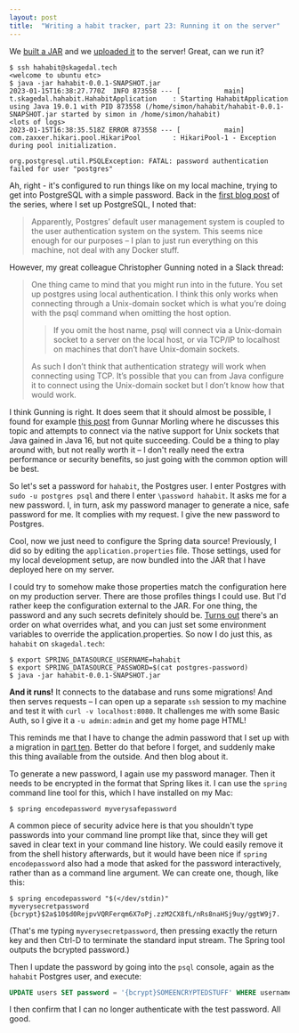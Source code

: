```yaml
---
layout: post
title:  "Writing a habit tracker, part 23: Running it on the server"
---
```

We [built a JAR](/2023/01/21/habit-tracker-building-a-jar.html) and we [uploaded it](/2023/01/22/habit-tracker-deploying-the-jar.html) to the server! Great, can we run it?

```shell
$ ssh hahabit@skagedal.tech
<welcome to ubuntu etc>
$ java -jar hahabit-0.0.1-SNAPSHOT.jar
2023-01-15T16:38:27.770Z  INFO 873558 --- [           main] t.skagedal.hahabit.HahabitApplication    : Starting HahabitApplication using Java 19.0.1 with PID 873558 (/home/simon/hahabit/hahabit-0.0.1-SNAPSHOT.jar started by simon in /home/simon/hahabit)
<lots of logs>
2023-01-15T16:38:35.518Z ERROR 873558 --- [           main] com.zaxxer.hikari.pool.HikariPool        : HikariPool-1 - Exception during pool initialization.

org.postgresql.util.PSQLException: FATAL: password authentication failed for user "postgres"
```

Ah, right - it's configured to run things like on my local machine, trying to get into PostgreSQL with a simple password. Back in the [first blog post](/2023/01/01/writing-a-habit-tracker.html) of the series, where I set up PostgreSQL, I noted that:

> Apparently, Postgres’ default user management system is coupled to the user authentication system on the system. This seems nice enough for our purposes – I plan to just run everything on this machine, not deal with any Docker stuff.

However, my great colleague Christopher Gunning noted in a Slack thread:

> One thing came to mind that you might run into in the future. You set up postgres using local authentication. I think this only works when connecting through a Unix-domain socket which is what you’re doing with the psql command when omitting the host option.
>> If you omit the host name, psql will connect via a Unix-domain socket to a server on the local host, or via TCP/IP to localhost on machines that don’t have Unix-domain sockets.
> 
> As such I don’t think that authentication strategy will work when connecting using TCP. It’s possible that you can from Java configure it to connect using the Unix-domain socket but I don’t know how that would work.

I think Gunning is right. It does seem that it should almost be possible, I found for example [this post](https://www.morling.dev/blog/talking-to-postgres-through-java-16-unix-domain-socket-channels/) from Gunnar Morling where he discusses this topic and attempts to connect via the native support for Unix sockets that Java gained in Java 16, but not quite succeeding. Could be a thing to play around with, but not really worth it – I don't really need the extra performance or security benefits, so just going with the common option will be best.   

So let's set a password for `hahabit`, the Postgres user. I enter Postgres with `sudo -u postgres psql` and there I enter `\password hahabit`. It asks me for a new password. I, in turn, ask my password manager to generate a nice, safe password for me. It complies with my request. I give the new password to Postgres.

Cool, now we just need to configure the Spring data source! Previously, I did so by editing the `application.properties` file. Those settings, used for my local development setup, are now bundled into the JAR that I have deployed here on my server. 

I could try to somehow make those properties match the configuration here on my production server. There are those profiles things I could use. But I'd rather keep the configuration external to the JAR. For one thing, the password and any such secrets definitely should be. [Turns out](https://docs.spring.io/spring-boot/docs/current/reference/htmlsingle/#features.external-config) there's an order on what overrides what, and you can just set some environment variables to override the application.properties. So now I do just this, as `hahabit` on `skagedal.tech`:

```shell
$ export SPRING_DATASOURCE_USERNAME=hahabit
$ export SPRING_DATASOURCE_PASSWORD=$(cat postgres-password)
$ java -jar hahabit-0.0.1-SNAPSHOT.jar
```

**And it runs!** It connects to the database and runs some migrations! And then serves requests – I can open up a separate `ssh` session to my machine and test it with `curl -v localhost:8080`. It challenges me with some Basic Auth,  so I give it a `-u admin:admin` and get my home page HTML!

This reminds me that I have to change the admin password that I set up with a migration in [part ten](/2023/01/10/habit-tracker-securing-things-2.html). Better do that before I forget, and suddenly make this thing available from the outside. And then blog about it. 

To generate a new password, I again use my password manager. Then it needs to be encrypted in the format that Spring likes it. I can use the `spring` command line tool for this, which I have installed on my Mac:

```shell
$ spring encodepassword myverysafepassword
```

A common piece of security advice here is that you shouldn't type passwords into your command line prompt like that, since they will get saved in clear text in your command line history. We could easily remove it from the shell history afterwards, but it would have been nice if `spring encodepassword` also had a mode that asked for the password interactively, rather than as a command line argument. We can create one, though, like this:

```shell
$ spring encodepassword "$(</dev/stdin)"
myverysecretpassword
{bcrypt}$2a$10$d0RejpvVQRFerqm6X7oPj.zzM2CX8fL/nRs8naHSj9uy/ggtW9j7.
```

(That's me typing `myverysecretpassword`, then pressing exactly the return key and then Ctrl-D to terminate the standard input stream. The Spring tool outputs the bcrypted password.)

Then I update the password by going into the `psql` console, again as the `hahabit` Postgres user, and execute:
```sql
UPDATE users SET password = '{bcrypt}SOMEENCRYPTEDSTUFF' WHERE username = 'admin';
```

I then confirm that I can no longer authenticate with the test password. All good.

